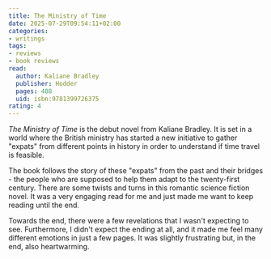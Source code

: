 ```yaml
---
title: The Ministry of Time
date: 2025-07-29T09:54:11+02:00
categories:
- writings
tags:
- reviews
- book reviews
read:
  author: Kaliane Bradley
  publisher: Hodder
  pages: 488
  uid: isbn:9781399726375
rating: 4
---
```

*The Ministry of Time* is the debut novel from Kaliane Bradley. It is set in a world where the British ministry has started a new initiative to gather "expats" from different points in history in order to understand if time travel is feasible.

<!--more-->

The book follows the story of these "expats" from the past and their bridges - the people who are supposed to help them adapt to the twenty-first century. There are some twists and turns in this romantic science fiction novel. It was a very engaging read for me and just made me want to keep reading until the end.

Towards the end, there were a few revelations that I wasn't expecting to see. Furthermore, I didn't expect the ending at all, and it made me feel many different emotions in just a few pages. It was slightly frustrating but, in the end, also heartwarming.
